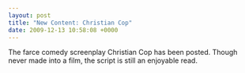 ```yaml
---
layout: post
title: "New Content: Christian Cop"
date: 2009-12-13 10:58:08 +0000
---
```

The farce comedy screenplay Christian Cop has been posted. Though never made into a film, the script is still an enjoyable read.
